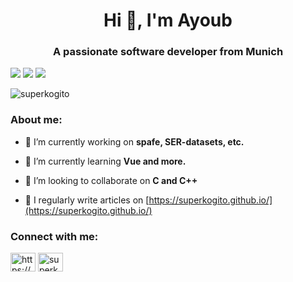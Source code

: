 <h1 align="center">Hi 👋, I'm Ayoub</h1>
<h3 align="center">A passionate software developer from Munich</h3>

![](http://github-profile-summary-cards.vercel.app/api/cards/profile-details?username=SuperKogito&theme=github)
![](http://github-profile-summary-cards.vercel.app/api/cards/repos-per-language?username=SuperKogito&theme=github) 
![](http://github-profile-summary-cards.vercel.app/api/cards/stats?username=SuperKogito&theme=default) 

<p align="left"> <img src="https://komarev.com/ghpvc/?username=superkogito&label=Profile%20views&color=0e75b6&style=flat" alt="superkogito" /> </p>

<h3 align="left">About me:</h3>

- 🔭 I’m currently working on **spafe, SER-datasets, etc.**

- 🌱 I’m currently learning **Vue and more.**

- 👯 I’m looking to collaborate on **C and C++**

- 📝 I regularly write articles on [https://superkogito.github.io/](https://superkogito.github.io/)

<h3 align="left">Connect with me:</h3>
<p align="left">
<a href="https://linkedin.com/in/https://www.linkedin.com/in/ayoub-malek-24600a125/" target="blank"><img align="center" src="https://raw.githubusercontent.com/rahuldkjain/github-profile-readme-generator/master/src/images/icons/Social/linked-in-alt.svg" alt="https://www.linkedin.com/in/ayoub-malek-24600a125/" height="30" width="40" /></a>
<a href="https://stackoverflow.com/users/superkogito" target="blank"><img align="center" src="https://raw.githubusercontent.com/rahuldkjain/github-profile-readme-generator/master/src/images/icons/Social/stack-overflow.svg" alt="superkogito" height="30" width="40" /></a>
</p>

